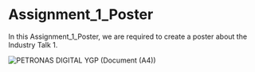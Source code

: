 # Assignment_1_Poster
In this Assignment_1_Poster, we are required to create a poster about the Industry Talk 1.

![PETRONAS DIGITAL YGP (Document (A4))](https://github.com/user-attachments/assets/ee3f696e-f9f5-4fc2-a1ed-91812e9b2bf6)

